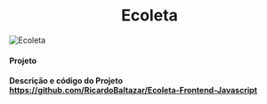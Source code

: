<h1 align="center">Ecoleta</h1>  
  
![Ecoleta](https://user-images.githubusercontent.com/56805229/89372434-8b733380-d6bc-11ea-8aba-d62e8cea5cc7.png)  
  
#### Projeto  
#### Descrição e código do Projeto https://github.com/RicardoBaltazar/Ecoleta-Frontend-Javascript  


